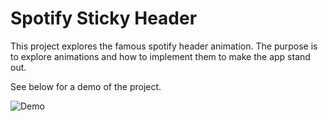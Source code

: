 # Spotify Sticky Header

This project explores the famous spotify header animation. The purpose is to explore animations and how to implement them to make the app stand out.

See below for a demo of the project.

![Demo](./images/spotify_sticky_header.gif)
